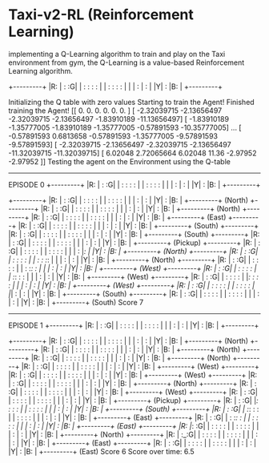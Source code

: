 # Taxi-v2-RL (Reinforcement Learning)
implementing a Q-Learning algorithm to train and play on the Taxi environment from gym, 
the Q-Learning is a value-based Reinforcement Learning algorithm.

+---------+
|R: | : :G|
| : : : : |
| : : : : |
| | : | : |
|Y| : |B: |
+---------+

Initializing the Q table with zero values
Starting to train the Agent!
Finished training the Agent!
[[  0.           0.           0.           0.           0.
    0.        ]
 [ -2.32039715  -2.13656497  -2.32039715  -2.13656497  -1.83910189
  -11.13656497]
 [ -1.83910189  -1.35777005  -1.83910189  -1.35777005  -0.57891593
  -10.35777005]
 ...
 [ -0.57891593   0.6813658   -0.57891593  -1.35777005  -9.57891593
   -9.57891593]
 [ -2.32039715  -2.13656497  -2.32039715  -2.13656497 -11.32039715
  -11.32039715]
 [  6.02048      2.72065664   6.02048     11.36        -2.97952
   -2.97952   ]]
 Testing the agent on the Environment using the Q-table
***********************************
EPISODE  0
+---------+
|R: | : :G|
| : : : : |
| : : : : |
| | : | : |
|Y| : |B: |
+---------+

+---------+
|R: | : :G|
| : : : : |
| : : : : |
| | : | : |
|Y| : |B: |
+---------+
  (North)
+---------+
|R: | : :G|
| : : : : |
| : : : : |
| | : | : |
|Y| : |B: |
+---------+
  (North)
+---------+
|R: | : :G|
| : : : : |
| : : : : |
| | : | : |
|Y| : |B: |
+---------+
  (East)
+---------+
|R: | : :G|
| : : : : |
| : : : : |
| | : | : |
|Y| : |B: |
+---------+
  (South)
+---------+
|R: | : :G|
| : : : : |
| : : : : |
| | : | : |
|Y| : |B: |
+---------+
  (South)
+---------+
|R: | : :G|
| : : : : |
| : : : : |
| | : | : |
|Y| : |B: |
+---------+
  (Pickup)
+---------+
|R: | : :G|
| : : : : |
| : : : : |
| | : |_: |
|Y| : |B: |
+---------+
  (North)
+---------+
|R: | : :G|
| : : : : |
| : : :_: |
| | : | : |
|Y| : |B: |
+---------+
  (North)
+---------+
|R: | : :G|
| : : : : |
| : :_: : |
| | : | : |
|Y| : |B: |
+---------+
  (West)
+---------+
|R: | : :G|
| : : : : |
| :_: : : |
| | : | : |
|Y| : |B: |
+---------+
  (West)
+---------+
|R: | : :G|
| : : : : |
|_: : : : |
| | : | : |
|Y| : |B: |
+---------+
  (West)
+---------+
|R: | : :G|
| : : : : |
| : : : : |
|_| : | : |
|Y| : |B: |
+---------+
  (South)
+---------+
|R: | : :G|
| : : : : |
| : : : : |
| | : | : |
|Y| : |B: |
+---------+
  (South)
Score 7
***********************************
EPISODE  1
+---------+
|R: | : :G|
| : : : : |
| : : : : |
| | : | : |
|Y| : |B: |
+---------+

+---------+
|R: | : :G|
| : : : : |
| : : : : |
| | : | : |
|Y| : |B: |
+---------+
  (North)
+---------+
|R: | : :G|
| : : : : |
| : : : : |
| | : | : |
|Y| : |B: |
+---------+
  (North)
+---------+
|R: | : :G|
| : : : : |
| : : : : |
| | : | : |
|Y| : |B: |
+---------+
  (North)
+---------+
|R: | : :G|
| : : : : |
| : : : : |
| | : | : |
|Y| : |B: |
+---------+
  (West)
+---------+
|R: | : :G|
| : : : : |
| : : : : |
| | : | : |
|Y| : |B: |
+---------+
  (West)
+---------+
|R: | : :G|
| : : : : |
| : : : : |
| | : | : |
|Y| : |B: |
+---------+
  (North)
+---------+
|R: | : :G|
| : : : : |
| : : : : |
| | : | : |
|Y| : |B: |
+---------+
  (West)
+---------+
|R: | : :G|
| : : : : |
| : : : : |
| | : | : |
|Y| : |B: |
+---------+
  (Pickup)
+---------+
|R: | : :G|
|_: : : : |
| : : : : |
| | : | : |
|Y| : |B: |
+---------+
  (South)
+---------+
|R: | : :G|
| :_: : : |
| : : : : |
| | : | : |
|Y| : |B: |
+---------+
  (East)
+---------+
|R: | : :G|
| : :_: : |
| : : : : |
| | : | : |
|Y| : |B: |
+---------+
  (East)
+---------+
|R: |_: :G|
| : : : : |
| : : : : |
| | : | : |
|Y| : |B: |
+---------+
  (North)
+---------+
|R: | :_:G|
| : : : : |
| : : : : |
| | : | : |
|Y| : |B: |
+---------+
  (East)
+---------+
|R: | : :G|
| : : : : |
| : : : : |
| | : | : |
|Y| : |B: |
+---------+
  (East)
Score 6
Score over time: 6.5
